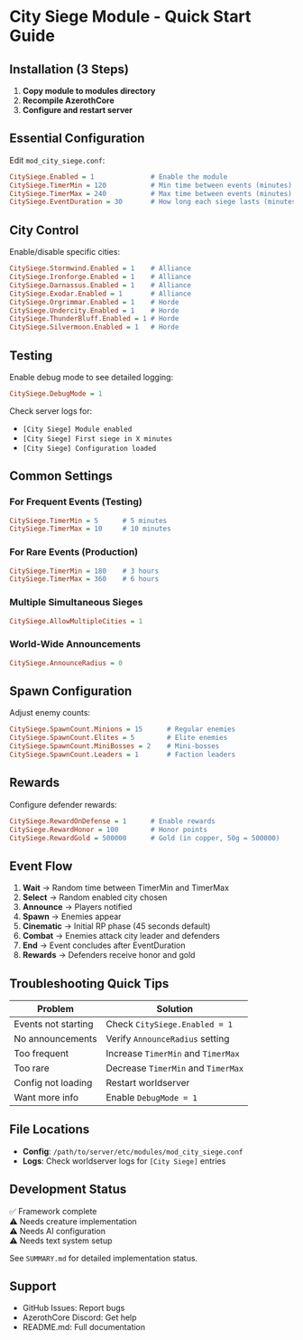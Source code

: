 # City Siege Module - Quick Start Guide

## Installation (3 Steps)

1. **Copy module to modules directory**
2. **Recompile AzerothCore**
3. **Configure and restart server**

## Essential Configuration

Edit `mod_city_siege.conf`:

```ini
CitySiege.Enabled = 1              # Enable the module
CitySiege.TimerMin = 120           # Min time between events (minutes)
CitySiege.TimerMax = 240           # Max time between events (minutes)
CitySiege.EventDuration = 30       # How long each siege lasts (minutes)
```

## City Control

Enable/disable specific cities:

```ini
CitySiege.Stormwind.Enabled = 1    # Alliance
CitySiege.Ironforge.Enabled = 1    # Alliance
CitySiege.Darnassus.Enabled = 1    # Alliance
CitySiege.Exodar.Enabled = 1       # Alliance
CitySiege.Orgrimmar.Enabled = 1    # Horde
CitySiege.Undercity.Enabled = 1    # Horde
CitySiege.ThunderBluff.Enabled = 1 # Horde
CitySiege.Silvermoon.Enabled = 1   # Horde
```

## Testing

Enable debug mode to see detailed logging:

```ini
CitySiege.DebugMode = 1
```

Check server logs for:
- `[City Siege] Module enabled`
- `[City Siege] First siege in X minutes`
- `[City Siege] Configuration loaded`

## Common Settings

### For Frequent Events (Testing)
```ini
CitySiege.TimerMin = 5      # 5 minutes
CitySiege.TimerMax = 10     # 10 minutes
```

### For Rare Events (Production)
```ini
CitySiege.TimerMin = 180    # 3 hours
CitySiege.TimerMax = 360    # 6 hours
```

### Multiple Simultaneous Sieges
```ini
CitySiege.AllowMultipleCities = 1
```

### World-Wide Announcements
```ini
CitySiege.AnnounceRadius = 0
```

## Spawn Configuration

Adjust enemy counts:

```ini
CitySiege.SpawnCount.Minions = 15      # Regular enemies
CitySiege.SpawnCount.Elites = 5        # Elite enemies
CitySiege.SpawnCount.MiniBosses = 2    # Mini-bosses
CitySiege.SpawnCount.Leaders = 1       # Faction leaders
```

## Rewards

Configure defender rewards:

```ini
CitySiege.RewardOnDefense = 1      # Enable rewards
CitySiege.RewardHonor = 100        # Honor points
CitySiege.RewardGold = 500000      # Gold (in copper, 50g = 500000)
```

## Event Flow

1. **Wait** → Random time between TimerMin and TimerMax
2. **Select** → Random enabled city chosen
3. **Announce** → Players notified
4. **Spawn** → Enemies appear
5. **Cinematic** → Initial RP phase (45 seconds default)
6. **Combat** → Enemies attack city leader and defenders
7. **End** → Event concludes after EventDuration
8. **Rewards** → Defenders receive honor and gold

## Troubleshooting Quick Tips

| Problem | Solution |
|---------|----------|
| Events not starting | Check `CitySiege.Enabled = 1` |
| No announcements | Verify `AnnounceRadius` setting |
| Too frequent | Increase `TimerMin` and `TimerMax` |
| Too rare | Decrease `TimerMin` and `TimerMax` |
| Config not loading | Restart worldserver |
| Want more info | Enable `DebugMode = 1` |

## File Locations

- **Config**: `/path/to/server/etc/modules/mod_city_siege.conf`
- **Logs**: Check worldserver logs for `[City Siege]` entries

## Development Status

✅ Framework complete  
⚠️ Needs creature implementation  
⚠️ Needs AI configuration  
⚠️ Needs text system setup  

See `SUMMARY.md` for detailed implementation status.

## Support

- GitHub Issues: Report bugs
- AzerothCore Discord: Get help
- README.md: Full documentation
